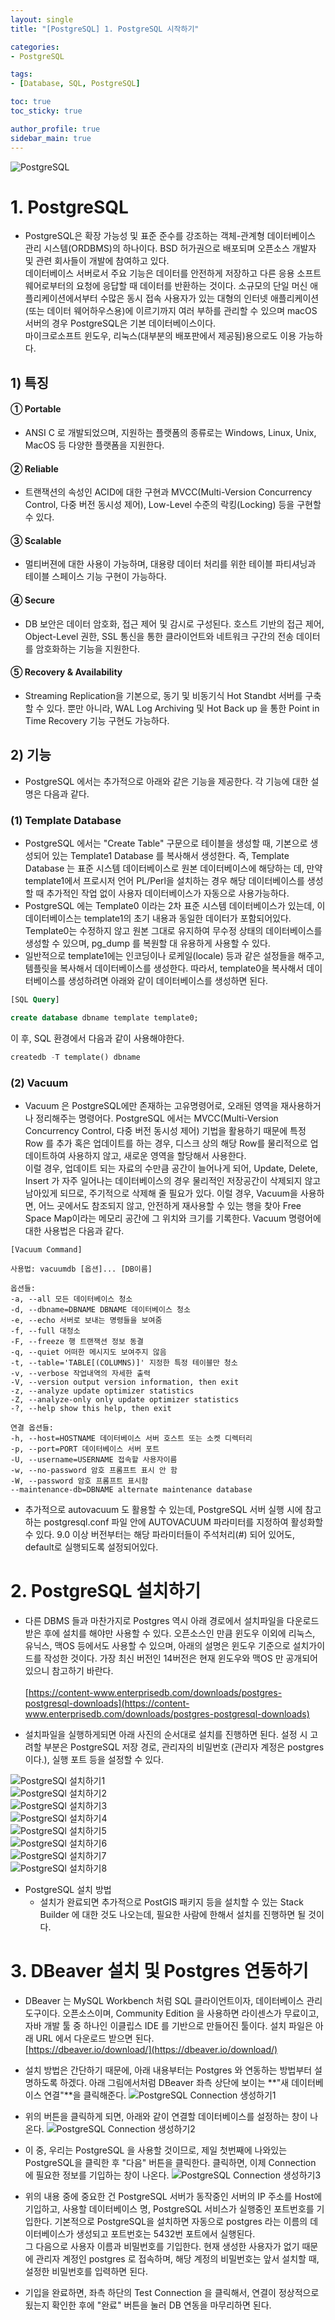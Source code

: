 ```yaml
---
layout: single
title: "[PostgreSQL] 1. PostgreSQL 시작하기"

categories:
- PostgreSQL

tags:
- [Database, SQL, PostgreSQL]

toc: true
toc_sticky: true

author_profile: true
sidebar_main: true
---
```


![PostgreSQL](/assets/images/blog_template/Postgres.jpg)

# 1. PostgreSQL
- PostgreSQL은 확장 가능성 및 표준 준수를 강조하는 객체-관계형 데이터베이스 관리 시스템(ORDBMS)의 하나이다. BSD 허가권으로 배포되며 오픈소스 개발자 및 관련 회사들이 개발에 참여하고 있다.<br>
  데이터베이스 서버로서 주요 기능은 데이터를 안전하게 저장하고 다른 응용 소프트웨어로부터의 요청에 응답할 때 데이터를 반환하는 것이다. 소규모의 단일 머신 애플리케이션에서부터 수많은 동시 접속 사용자가 있는 대형의 인터넷 애플리케이션(또는 데이터 웨어하우스용)에 이르기까지 여러 부하를 관리할 수 있으며 macOS 서버의 경우 PostgreSQL은 기본 데이터베이스이다. <br>
  마이크로소프트 윈도우, 리눅스(대부분의 배포판에서 제공됨)용으로도 이용 가능하다.

## 1) 특징
#### ① Portable
- ANSI C 로 개발되었으며, 지원하는 플랫폼의 종류로는 Windows, Linux, Unix, MacOS 등 다양한 플랫폼을 지원한다.

#### ② Reliable
- 트랜잭션의 속성인 ACID에 대한 구현과 MVCC(Multi-Version Concurrency Control, 다중 버전 동시성 제어), Low-Level 수준의 락킹(Locking) 등을 구현할 수 있다.

#### ③ Scalable
- 멀티버젼에 대한 사용이 가능하며, 대용량 데이터 처리를 위한 테이블 파티셔닝과 테이블 스페이스 기능 구현이 가능하다.

#### ④ Secure
- DB 보안은 데이터 암호화, 접근 제어 및 감시로 구성된다. 호스트 기반의 접근 제어, Object-Level 권한, SSL 통신을 통한 클라이언트와 네트워크 구간의 전송 데이터를 암호화하는 기능을 지원한다.

#### ⑤ Recovery & Availability
- Streaming Replication을 기본으로, 동기 및 비동기식 Hot Standbt 서버를 구축할 수 있다. 뿐만 아니라, WAL Log Archiving 및 Hot Back up 을 통한 Point in Time Recovery 기능 구현도 가능하다.

## 2) 기능
- PostgreSQL 에서는 추가적으로 아래와 같은 기능을 제공한다. 각 기능에 대한 설명은 다음과 같다.

### (1) Template Database
- PostgreSQL 에서는 "Create Table" 구문으로 테이블을 생성할 때, 기본으로 생성되어 있는 Template1 Database 를 복사해서 생성한다. 즉, Template Database 는 표준 시스템 데이터베이스로 원본 데이터베이스에 해당하는 데, 만약 template1에서 프로시저 언어 PL/Perl을 설치하는 경우 해당 데이터베이스를 생성할 때 추가적인 작업 없이 사용자 데이터베이스가 자동으로 사용가능하다.
- PostgreSQL 에는 Template0 이라는 2차 표준 시스템 데이터베이스가 있는데, 이 데이터베이스는 template1의 초기 내용과 동일한 데이터가 포함되어있다. Template0는 수정하지 않고 원본 그대로 유지하여 무수정 상태의 데이터베이스를 생성할 수 있으며, pg_dump 를 복원할 대 유용하게 사용할 수 있다.
- 일반적으로 template1에는 인코딩이나 로케일(locale) 등과 같은 설정들을 해주고, 템플릿을 복사해서 데이터베이스를 생성한다. 따라서, template0을 복사해서 데이터베이스를 생성하려면 아래와 같이 데이터베이스를 생성하면 된다.

```sql
[SQL Query]

create database dbname template template0;
```

이 후, SQL 환경에서 다음과 같이 사용해야한다.

```sql
createdb -T template() dbname
```

### (2) Vacuum
- Vacuum 은 PostgreSQL에만 존재하는 고유명령어로, 오래된 영역을 재사용하거나 정리해주는 명령어다. PostgreSQL 에서는 MVCC(Multi-Version Concurrency Control, 다중 버전 동시성 제어) 기법을 활용하기 때문에 특정 Row 를 추가 혹은 업데이트를 하는 경우, 디스크 상의 해당 Row를 물리적으로 업데이트하여 사용하지 않고, 새로운 영역을 할당해서 사용한다. <br>
  이럴 경우, 업데이트 되는 자료의 수만큼 공간이 늘어나게 되어, Update, Delete, Insert 가 자주 일어나는 데이터베이스의 경우 물리적인 저장공간이 삭제되지 않고 남아있게 되므로, 주기적으로 삭제해 줄 필요가 있다. 이럴 경우, Vacuum을 사용하면, 어느 곳에서도 참조되지 않고, 안전하게 재사용할 수 있는 행을 찾아 Free Space Map이라는 메모리 공간에 그 위치와 크기를 기록한다. Vacuum 명령어에 대한 사용법은 다음과 같다.

```shell
[Vacuum Command]

사용법: vacuumdb [옵션]... [DB이름]

옵션들:
-a, --all 모든 데이터베이스 청소
-d, --dbname=DBNAME DBNAME 데이터베이스 청소
-e, --echo 서버로 보내는 명령들을 보여줌
-f, --full 대청소
-F, --freeze 행 트랜잭션 정보 동결
-q, --quiet 어떠한 메시지도 보여주지 않음
-t, --table='TABLE[(COLUMNS)]' 지정한 특정 테이블만 청소
-v, --verbose 작업내역의 자세한 출력
-V, --version output version information, then exit
-z, --analyze update optimizer statistics
-Z, --analyze-only only update optimizer statistics
-?, --help show this help, then exit

연결 옵션들:
-h, --host=HOSTNAME 데이터베이스 서버 호스트 또는 소켓 디렉터리
-p, --port=PORT 데이터베이스 서버 포트
-U, --username=USERNAME 접속할 사용자이름
-w, --no-password 암호 프롬프트 표시 안 함
-W, --password 암호 프롬프트 표시함
--maintenance-db=DBNAME alternate maintenance database
```

- 추가적으로 autovacuum 도 활용할 수 있는데, PostgreSQL 서버 실행 시에 참고하는 postgresql.conf 파일 안에 AUTOVACUUM 파라미터를 지정하여 활성화할 수 있다. 9.0 이상 버전부터는 해당 파라미터들이 주석처리(#) 되어 있어도, default로 실행되도록 설정되어있다.

# 2. PostgreSQL 설치하기
- 다른 DBMS 들과 마찬가지로 Postgres 역시 아래 경로에서 설치파일을 다운로드받은 후에 설치를 해야만 사용할 수 있다. 오픈소스인 만큼 윈도우 이외에 리눅스, 유닉스, 맥OS 등에서도 사용할 수 있으며, 아래의 설명은 윈도우 기준으로 설치가이드를 작성한 것이다. 가장 최신 버전인 14버전은 현재 윈도우와 맥OS 만 공개되어 있으니 참고하기 바란다.<br><br>
  [https://content-www.enterprisedb.com/downloads/postgres-postgresql-downloads](https://content-www.enterprisedb.com/downloads/postgres-postgresql-downloads)

- 설치파일을 실행하게되면 아래 사진의 순서대로 설치를 진행하면 된다. 설정 시 고려할 부분은 PostgreSQL 저장 경로, 관리자의 비밀번호 (관리자 계정은 postgres 이다.), 실행 포트 등을 설정할 수 있다.

![PostgreSQl 설치하기1](/images/2021-11-04-postgresql-chapter1-overview/1_install_postgresql.jpg)<br>
![PostgreSQl 설치하기2](/images/2021-11-04-postgresql-chapter1-overview/2_install_postgresql.jpg)<br>
![PostgreSQl 설치하기3](/images/2021-11-04-postgresql-chapter1-overview/3_install_postgresql.jpg)<br>
![PostgreSQl 설치하기4](/images/2021-11-04-postgresql-chapter1-overview/4_install_postgresql.jpg)<br>
![PostgreSQl 설치하기5](/images/2021-11-04-postgresql-chapter1-overview/5_install_postgresql.jpg)<br>
![PostgreSQl 설치하기6](/images/2021-11-04-postgresql-chapter1-overview/6_install_postgresql.jpg)<br>
![PostgreSQl 설치하기7](/images/2021-11-04-postgresql-chapter1-overview/7_install_postgresql.jpg)<br>
![PostgreSQl 설치하기8](/images/2021-11-04-postgresql-chapter1-overview/8_install_postgresql.jpg)<br>

- PostgreSQL 설치 방법
  - 설치가 완료되면 추가적으로 PostGIS 패키지 등을 설치할 수 있는 Stack Builder 에 대한 것도 나오는데, 필요한 사람에 한해서 설치를 진행하면 될 것이다.

# 3. DBeaver 설치 및 Postgres 연동하기
- DBeaver 는 MySQL Workbench 처럼 SQL 클라이언트이자, 데이터베이스 관리 도구이다. 오픈소스이며, Community Edition 을 사용하면 라이센스가 무료이고, 자바 개발 툴 중 하나인 이클립스 IDE 를 기반으로 만들어진 툴이다. 설치 파일은 아래 URL 에서 다운로드 받으면 된다.<br>
  [https://dbeaver.io/download/](https://dbeaver.io/download/)
    
- 설치 방법은 간단하기 때문에, 아래 내용부터는 Postgres 와 연동하는 방법부터 설명하도록 하겠다. 아래 그림에서처럼 DBeaver 좌측 상단에 보이는 **"새 데이터베이스 연결"**을 클릭해준다. 
![PostgreSQL Connection 생성하기1](/images/2021-11-04-postgresql-chapter1-overview/9_dbeaver_connection.jpg)<br>

- 위의 버튼을 클릭하게 되면, 아래와 같이 연결할 데이터베이스를 설정하는 창이 나온다.
![PostgreSQL Connection 생성하기2](/images/2021-11-04-postgresql-chapter1-overview/10_dbeaver_connection.jpg)<br>

- 이 중, 우리는 PostgreSQL 을 사용할 것이므로, 제일 첫번째에 나와있는 PostgreSQL을 클릭한 후 "다음" 버튼을 클릭한다. 클릭하면, 이제 Connection 에 필요한 정보를 기입하는 창이 나온다.
![PostgreSQL Connection 생성하기3](/images/2021-11-04-postgresql-chapter1-overview/11_dbeaver_connection.jpg)<br>

- 위의 내용 중에 중요한 건 PostgreSQL 서버가 동작중인 서버의 IP 주소를 Host에 기입하고, 사용할 데이터베이스 명, PostgreSQL 서비스가 실행중인 포트번호를 기입한다. 기본적으로 PostgreSQL을 설치하면 자동으로 postgres 라는 이름의 데이터베이스가 생성되고 포트번호는 5432번 포트에서 실행된다.<br>
  그 다음으로 사용자 이름과 비밀번호를 기입한다. 현재 생성한 사용자가 없기 때문에 관리자 계정인 postgres 로 접속하며, 해당 계정의 비밀번호는 앞서 설치할 때, 설정한 비밀번호를 입력하면 된다. 
- 기입을 완료하면, 좌측 하단의 Test Connection 을 클릭해서, 연결이 정상적으로 됬는지 확인한 후에 "완료" 버튼을 눌러 DB 연동을 마무리하면 된다.

